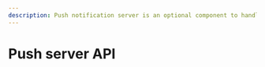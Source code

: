 ```yaml
---
description: Push notification server is an optional component to handle the WalletConnect push notifications for mobile Wallet
---
```


# Push server API